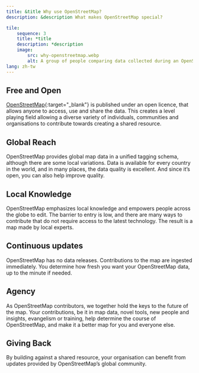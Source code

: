 ```yaml
---
title: &title Why use OpenStreetMap?
description: &description What makes OpenStreetMap special?

tile:
    sequence: 3
    title: *title 
    description: *description
    image:
        src: why-openstreetmap.webp
        alt: A group of people comparing data collected during an OpenStreetMap field survey
lang: zh-tw
---
```


## Free and Open

[OpenStreetMap](https://openstreetmap.org){:target="_blank"} is published under an open licence, that allows anyone to access, use and share the data. This creates a level playing field allowing a diverse variety of individuals, communities and organisations to contribute towards creating a shared resource.

## Global Reach

OpenStreetMap provides global map data in a unified tagging schema, although there are some local variations. Data is available for every country in the world, and in many places, the data quality is excellent. And since it’s open, you can also help improve quality.

## Local Knowledge

OpenStreetMap emphasizes local knowledge and empowers people across the globe to edit. The barrier to entry is low, and there are many ways to contribute that do not require access to the latest technology. The result is a map made by local experts.

## Continuous updates

OpenStreetMap has no data releases. Contributions to the map are ingested immediately. You determine how fresh you want your OpenStreetMap data, up to the minute if needed.

## Agency

As OpenStreetMap contributors, we together hold the keys to the future of the map. Your contributions, be it in map data, novel tools, new people and insights, evangelism or training, help determine the course of OpenStreetMap, and make it a better map for you and everyone else.

## Giving Back

By building against a shared resource, your organisation can benefit from updates provided by OpenStreetMap’s global community.
